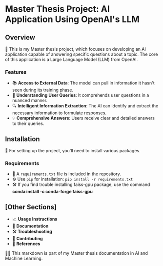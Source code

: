 # Master Thesis Project: AI Application Using OpenAI's LLM

## Overview
🤖 This is my Master thesis project, which focuses on developing an AI application capable of answering specific questions about a topic. The core of this application is a Large Language Model (LLM) from OpenAI.

### Features
- 📚 **Access to External Data**: The model can pull in information it hasn't seen during its training phase.
- 🧠 **Understanding User Queries**: It comprehends user questions in a nuanced manner.
- 🔍 **Intelligent Information Extraction**: The AI can identify and extract the necessary information to formulate responses.
- 💡 **Comprehensive Answers**: Users receive clear and detailed answers to their queries.

## Installation
🔧 For setting up the project, you'll need to install various packages.

### Requirements
- 📁 A `requirements.txt` file is included in the repository.
- ⚙️ Use `pip` for installation: `pip install -r requirements.txt`
- 🛠 If you find trouble installing faiss-gpu package, use the command **conda install -c conda-forge faiss-gpu**

## [Other Sections]
- 📈 **Usage Instructions**
- 📝 **Documentation**
- 🛠 **Troubleshooting**
- 🤝 **Contributing**
- 📖 **References**


👩‍🎓 This markdown is part of my Master thesis documentation in AI and Machine Learning.
